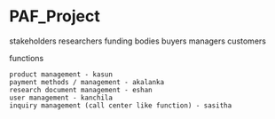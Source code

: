 # PAF_Project

stakeholders
	researchers
	funding bodies
	buyers
	managers
	customers

functions
	product management - kasun
	payment methods / management - akalanka
	research document management - eshan	user management - kanchila	inquiry management (call center like function) - sasitha




	




